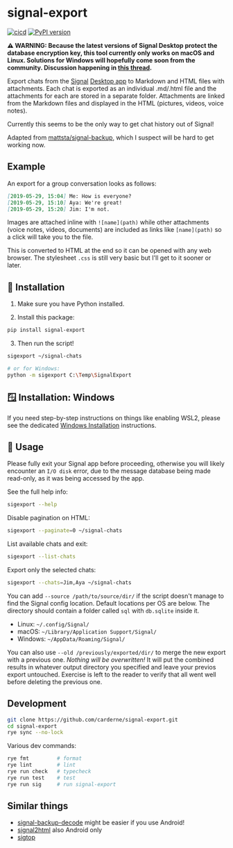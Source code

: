 # signal-export
[![cicd](https://github.com/carderne/signal-export/actions/workflows/cicd.yml/badge.svg)](https://github.com/carderne/signal-export/actions/workflows/cicd.yml)
[![PyPI version](https://badge.fury.io/py/signal-export.svg)](https://pypi.org/project/signal-export/)

**⚠️ WARNING: Because the latest versions of Signal Desktop protect the database encryption key, this tool currently only works on macOS and Linux.
Solutions for Windows will hopefully come soon from the community.
Discussion happening in [this thread](https://github.com/carderne/signal-export/issues/133).**

Export chats from the [Signal](https://www.signal.org/) [Desktop app](https://www.signal.org/download/) to Markdown and HTML files with attachments. Each chat is exported as an individual .md/.html file and the attachments for each are stored in a separate folder. Attachments are linked from the Markdown files and displayed in the HTML (pictures, videos, voice notes).

Currently this seems to be the only way to get chat history out of Signal!

Adapted from [mattsta/signal-backup](https://github.com/mattsta/signal-backup), which I suspect will be hard to get working now.

## Example
An export for a group conversation looks as follows:
```markdown
[2019-05-29, 15:04] Me: How is everyone?
[2019-05-29, 15:10] Aya: We're great!
[2019-05-29, 15:20] Jim: I'm not.
```

Images are attached inline with `![name](path)` while other attachments (voice notes, videos, documents) are included as links like `[name](path)` so a click will take you to the file.

This is converted to HTML at the end so it can be opened with any web browser. The stylesheet `.css` is still very basic but I'll get to it sooner or later.

## 🐧 Installation
1. Make sure you have Python installed.

2. Install this package:
```bash
pip install signal-export
```

3. Then run the script!
```bash
sigexport ~/signal-chats

# or for Windows:
python -m sigexport C:\Temp\SignalExport
```

## 🪟 Installation: Windows
If you need step-by-step instructions on things like enabling WSL2, please see the dedicated [Windows Installation](./INSTALLATION.md) instructions.

## 🚀 Usage
Please fully exit your Signal app before proceeding, otherwise you will likely encounter an `I/O disk` error, due to the message database being made read-only, as it was being accessed by the app.

See the full help info:
```bash
sigexport --help
```

Disable pagination on HTML:
```bash
sigexport --paginate=0 ~/signal-chats
```

List available chats and exit:
```bash
sigexport --list-chats
```

Export only the selected chats:
```bash
sigexport --chats=Jim,Aya ~/signal-chats
```

You can add `--source /path/to/source/dir/` if the script doesn't manage to find the Signal config location.
Default locations per OS are below.
The directory should contain a folder called `sql` with `db.sqlite` inside it.
- Linux: `~/.config/Signal/`
- macOS: `~/Library/Application Support/Signal/`
- Windows: `~/AppData/Roaming/Signal/`

You can also use `--old /previously/exported/dir/` to merge the new export with a previous one.
_Nothing will be overwritten!_
It will put the combined results in whatever output directory you specified and leave your previos export untouched.
Exercise is left to the reader to verify that all went well before deleting the previous one.

## Development
```bash
git clone https://github.com/carderne/signal-export.git
cd signal-export
rye sync --no-lock
```

Various dev commands:
```bash
rye fmt         # format
rye lint        # lint
rye run check   # typecheck
rye run test    # test
rye run sig     # run signal-export
```

## Similar things
- [signal-backup-decode](https://github.com/pajowu/signal-backup-decode) might be easier if you use Android!
- [signal2html](https://github.com/GjjvdBurg/signal2html) also Android only
- [sigtop](https://github.com/tbvdm/sigtop)
